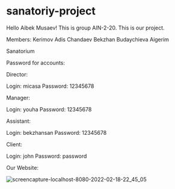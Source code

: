 # sanatoriy-project

Hello Aibek Musaev! This is group AIN-2-20. This is our project. 

Members:
Kerimov Adis
Chandaev Bekzhan
Budaychieva Aigerim

Sanatorium

Password for accounts:

Director: 

Login: micasa 
Password: 12345678

Manager: 

Login: youha 
Password: 12345678

Assistant: 

Login: bekzhansan 
Password: 12345678

Client:

Login: john
Password: password

Our Website:

![screencapture-localhost-8080-2022-02-18-22_45_05](https://user-images.githubusercontent.com/75252443/154729106-f57c6a4d-86bb-46e7-a545-4a0059675e7d.png)
